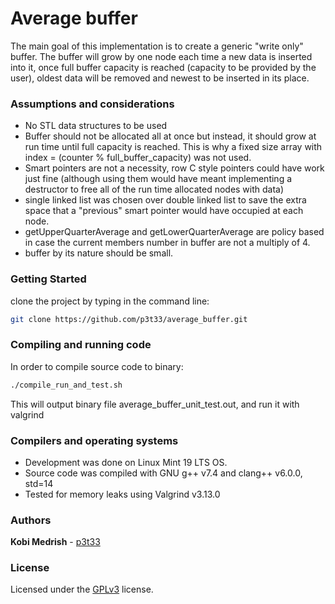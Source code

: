 # Average buffer
The main goal of this implementation is to create a generic "write only" buffer.
The buffer will grow by one node each time a new data is inserted into it, once
full buffer capacity is reached (capacity to be provided by the user), oldest
data will be removed and newest to be inserted in its place. 

### Assumptions and considerations
* No STL data structures to be used
* Buffer should not be allocated all at once but instead, it should grow at run
  time until full capacity is reached. This is why a fixed size array with 
  index = (counter % full_buffer_capacity) was not used.
* Smart pointers are not a necessity, row C style pointers could have work just
  fine (although using them would have meant implementing a destructor to free
  all of the run time allocated nodes with data)
* single linked list was chosen over double linked list to save the extra space
  that a "previous" smart pointer would have occupied at each node.
* getUpperQuarterAverage and getLowerQuarterAverage are policy based in case
  the current members number in buffer are not a multiply of 4. 
* buffer by its nature should be small.


### Getting Started
clone the project by typing in the command line:
```bash
git clone https://github.com/p3t33/average_buffer.git
```

### Compiling and running code
In order to compile source code to binary:
```sh
./compile_run_and_test.sh
```

This will output binary file average_buffer_unit_test.out, and run it with
valgrind  


### Compilers and operating systems
* Development was done on Linux Mint 19 LTS OS.
* Source code was compiled with GNU g++ v7.4 and clang++ v6.0.0, std=14
* Tested for memory leaks using Valgrind v3.13.0

### Authors

**Kobi Medrish** - [p3t33](https://github.com/p3t33)

### License
Licensed under the [GPLv3](http://www.gnu.org/licenses/gpl-3.0.html) license.
